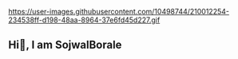 https://user-images.githubusercontent.com/10498744/210012254-234538ff-d198-48aa-8964-37e6fd45d227.gif
## Hi👋, I am SojwalBorale

<!--
**SojwalBorale/SojwalBorale** is a ✨ _special_ ✨ repository because its `README.md` (this file) appears on your GitHub profile.

Here are some ideas to get you started:

- 🔭 I’m currently working on ...
- 🌱 I’m currently learning ...
- 👯 I’m looking to collaborate on ...
- 🤔 I’m looking for help with ...
- 💬 Ask me about ...
- 📫 How to reach me: ...
- 😄 Pronouns: ...
- ⚡ Fun fact: ...
-->


